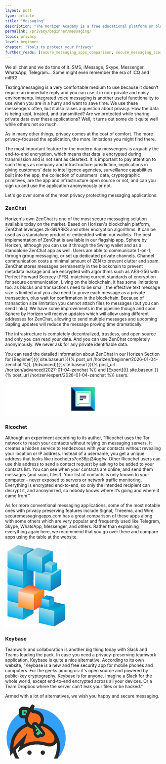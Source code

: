 ```yaml
---
layout: post
type: article
title: "Messaging"
description: "The Horizen Academy is a free educational platform on blockchain technology, cryptocurrency, and privacy. In this article, we review the importance of choosing a privacy-based messaging app for communication."
permalink: /privacy/beginner/messaging/
topic: privacy
level: beginner
chapter: "Tools to protect your Privacy"
further_reads: [secure_messaging_apps_comparison, secure_messaging_scorecard_a_thorough_review_of_top_trending_apps]
---
```


We all chat and we do tons of it. SMS, iMessage, Skype, Messenger, WhatsApp, Telegram... Some might even remember the era of ICQ and mIRC!

Texting/messaging is a very comfortable medium to use because it doesn't require an immediate reply and you can use it in non-private and noisy environments. Integrated voice messaging is another useful functionality to use when you are in a hurry and want to save time. We use these messengers often, but it also raises a question about privacy. How the data is being kept, treated, and transmitted? Are we protected while sharing private data over these applications? Well, it turns out some do it quite well while others not so much.

As in many other things, privacy comes at the cost of comfort. The more privacy-focused the application, the more limitations you might find there.

The most important feature for the modern day messengers is arguably the end-to-end encryption, which means that data is encrypted during transmission and is not sent as cleartext. It is important to pay attention to such things as company and infrastructure jurisdiction, implications in giving customers’ data to intelligence agencies, surveillance capabilities built into the app, the collection of customers' data, cryptographic primitives, are the app and infrastructure open source or not, and can you sign up and use the application anonymously or not.

Let's go over some of the most privacy protecting messaging applications:

### ZenChat

Horizen's own ZenChat is one of the most secure messaging solution available today on the market. Based on Horizen's blockchain platform, ZenChat leverages zk-SNARKS and other encryption algorithms. It can be used as a standalone product or embedded within our wallets. The best implementation of ZenChat is available in our flagship app, Sphere by Horizen, although you can use it through the Swing wallet and as a standalone ZenChat app as well. Users are able to communicate 1-on-1, through group messaging, or set up dedicated private channels. Channel communication costs a minimal amount of ZEN to prevent clutter and spam. ZenChat stores messages permanently in the blockchain to prevent metadata leakage and are encrypted with algorithms such as AES-256 with Perfect Forward Secrecy (PFS), matching current standards of encryption for secure communication. Living on the blockchain, it has some limitations too: as blocks and transactions need to be small, the effective text message size is limited and you also need to prove each message as a private transaction, plus wait for confirmation in the blockchain. Because of transaction size limitation you cannot attach files to messages (but you can send links). We have some improvements in the pipeline though and soon Sphere by Horizen will receive updates which will allow using different addresses for ZenChat, allowing to send multiple messages and upcoming Sapling updates will reduce the message proving time dramatically.

The infrastructure is completely decentralized, trustless, and open source and only you can read your data. And you can use ZenChat completely anonymously. We never ask for any private identifiable data.

You can read the detailed information about ZenChat in our Horizen Section for [Beginner]({{ site.baseurl }}{% post_url /horizen/beginner/2026-01-04-zenchat %}), [Advanced]({{ site.baseurl }}{% post_url /horizen/advanced/2027-01-04-zenchat %}) and [Expert]({{ site.baseurl }}{% post_url /horizen/expert/2028-01-04-zenchat %}) users.

![ZenChat](/assets/post_files/privacy/beginner/messaging/chat.jpg)

### Ricochet

Although an experiment according to its author, "Ricochet uses the Tor network to reach your contacts without relying on messaging servers. It creates a hidden service to rendezvous with your contacts without revealing your location or IP address. Instead of a username, you get a unique address that looks like ricochet:rs7ce36jsj24ogfw. Other Ricochet users can use this address to send a contact request by asking to be added to your contacts list. You can see when your contacts are online, and send them messages (and soon, files!). Your list of contacts is only known to your computer - never exposed to servers or network traffic monitoring. Everything is encrypted end-to-end, so only the intended recipient can decrypt it, and anonymized, so nobody knows where it’s going and where it came from."

As for more conventional messaging applications, some of the most notable ones with privacy preserving features include Signal, Threema, and Wire. securemessagingapps.com has a great comparison of these apps along with some others which are very popular and frequently used like Telegram, Skype, WhatsApp, Messenger, and others. Rather than explaining everything again here, we recommend that you go over there and compare apps using the table at the website.

![Ricochet](/assets/post_files/privacy/beginner/messaging/ricochet.png)

### Keybase

Teamwork and collaboration is another big thing today with Slack and Teams leading the pack. In case you need a privacy-preserving teamwork application, Keybase is quite a nice alternative. According to its own website, "Keybase is a new and free security app for mobile phones and computers. For the geeks among us: it's open source and powered by public-key cryptography. Keybase is for anyone. Imagine a Slack for the whole world, except end-to-end encrypted across all your devices. Or a Team Dropbox where the server can't leak your files or be hacked."

Armed with a lot of alternatives, we wish you happy and secure messaging.

<img src="/assets/post_files/privacy/beginner/messaging/keybase.png" alt="Keybase" style="width: 200px;">


